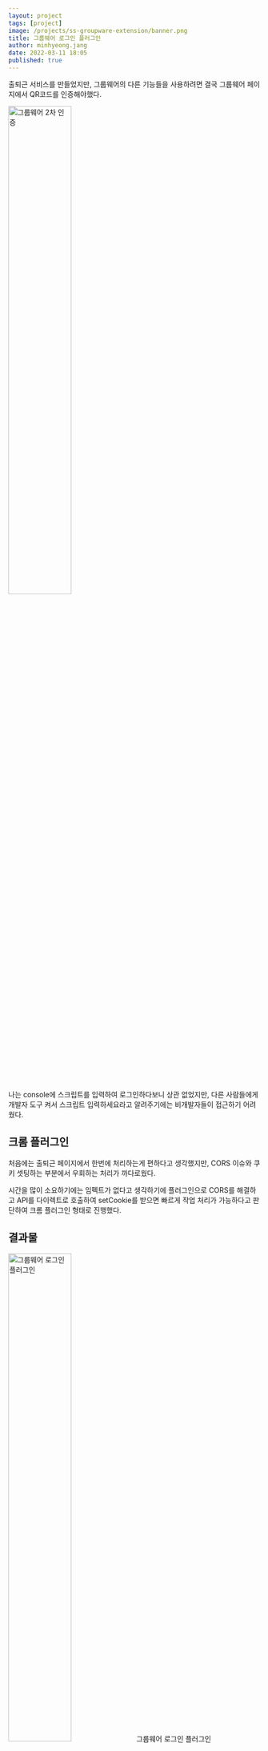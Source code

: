 ```yaml
---
layout: project
tags: [project]
image: /projects/ss-groupware-extension/banner.png
title: 그룹웨어 로그인 플러그인
author: minhyeong.jang
date: 2022-03-11 18:05
published: true
---
```


출퇴근 서비스를 만들었지만, 그룹웨어의 다른 기능들을 사용하려면 결국 그룹웨어 페이지에서 QR코드를 인증해야했다.

<img src="{{ site.image_url }}/projects/ss-groupware-extension/1.png" alt="그룹웨어 2차 인증" style="width: 50%;" />

나는 console에 스크립트를 입력하여 로그인하다보니 상관 없었지만, 다른 사람들에게 개발자 도구 켜서 스크립트 입력하세요라고 알려주기에는 비개발자들이 접근하기 어려웠다.

## 크롬 플러그인

처음에는 출퇴근 페이지에서 한번에 처리하는게 편하다고 생각했지만, CORS 이슈와 쿠키 셋팅하는 부분에서 우회하는 처리가 까다로웠다.

시간을 많이 소요하기에는 임펙트가 없다고 생각하기에 플러그인으로 CORS를 해결하고 API를 다이렉트로 호출하여 setCookie를 받으면 빠르게 작업 처리가 가능하다고 판단하여 크롬 플러그인 형태로 진행했다.

## 결과물

<img src="{{ site.image_url }}/projects/ss-groupware-extension/2.png" alt="그룹웨어 로그인 플러그인" style="width: 50%;" />
<img-info>그룹웨어 로그인 플러그인</img-info>
